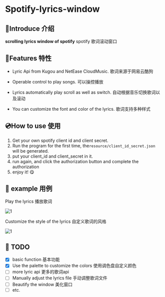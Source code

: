 # Spotify-lyrics-window

## 📄Introduce 介绍

**scrolling lyrics window of spotify**
spotify 歌词滚动窗口

## 🤔Features 特性

- Lyric Api from Kugou and NetEase CloudMusic. 歌词来源于网易云酷狗

- Operable control to play songs. 可以操控播放

- Lyrics automatically play scroll as well as switch. 自动根据音乐切换歌词以及滚动

- You can customize the font and color of the lyrics. 歌词支持多种样式

## 💿How to use 使用

1. Get your own spotify client id and client secret.
2. Run the program for the first time, the```resource/client_id_secret.json```  will be generated.
3. put your client_id and client_secret in it.
4. run again, and click the authorization button and complete the authorization
5. enjoy it! 😋

## 🎼 example 用例

Play the lyrics 播放歌词

![1](https://github.com/Mai-icy/Spotify-lyrics-window/blob/main/image-folder/gif_example1.gif)

Customize the style of the lyrics 自定义歌词的风格

![1](https://github.com/Mai-icy/Spotify-lyrics-window/blob/main/image-folder/gif_example2.gif)

## 📝 TODO

- [x] basic function 基本功能
- [x] Use the palette to customize the colors 使用调色盘自定义颜色
- [ ] more lyric api 更多的歌词api
- [ ] Manually adjust the lyrics file  手动调整歌词文件
- [ ] Beautify the window 美化窗口
- [ ] etc.
